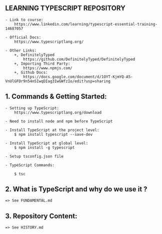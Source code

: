 ## LEARNING TYPESCRIPT REPOSITORY

    - Link to course:
        https://www.linkedin.com/learning/typescript-essential-training-14687057

    - Official Docs:
        https://www.typescriptlang.org/

    - Other Links:
        +, DefinitelyTyped
            https://github.com/DefinitelyTyped/DefinitelyTyped
        +, Importing Third Party:
            https://www.npmjs.com/
        +, Github Docs:
            https://docs.google.com/document/d/1OYT-KjmYQ-A5-VnUlGFDr9n54nSIwqDIag3IwGWfzIo/edit?usp=sharing

## 1. Commands & Getting Started:

    - Setting up TypeScript:
        https://www.typescriptlang.org/download

    - Need to install node and npm before TypeScript

    - Install TypeScript at the project level:
        $ npm install typescript --save-dev

    - Install TypeScript at global level:
        $ npm install -g typescript

    - Setup tsconfig.json file

    - TypeScript Commands:

        $ tsc

## 2. What is TypeScript and why do we use it ?

    => See FUNDAMENTAL.md

## 3. Repository Content:

    => See HISTORY.md
